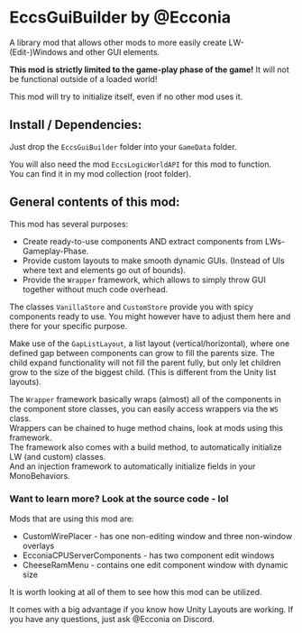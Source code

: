 # EccsGuiBuilder by @Ecconia

A library mod that allows other mods to more easily create LW-(Edit-)Windows and other GUI elements.

**This mod is strictly limited to the game-play phase of the game!** It will not be functional outside of a loaded world!

This mod will try to initialize itself, even if no other mod uses it.

## Install / Dependencies:

Just drop the `EccsGuiBuilder` folder into your `GameData` folder.

You will also need the mod `EccsLogicWorldAPI` for this mod to function.\
You can find it in my mod collection (root folder).

## General contents of this mod:

This mod has several purposes:

- Create ready-to-use components AND extract components from LWs-Gameplay-Phase. 
- Provide custom layouts to make smooth dynamic GUIs. (Instead of UIs where text and elements go out of bounds).
- Provide the `Wrapper` framework, which allows to simply throw GUI together without much code overhead.

The classes `VanillaStore` and `CustomStore` provide you with spicy components ready to use. You might however have to adjust them here and there for your specific purpose.

Make use of the `GapListLayout`, a list layout (vertical/horizontal), where one defined gap between components can grow to fill the parents size. The child expand functionality will not fill the parent fully, but only let children grow to the size of the biggest child. (This is different from the Unity list layouts).

The `Wrapper` framework basically wraps (almost) all of the components in the component store classes, you can easily access wrappers via the `WS` class.\
Wrappers can be chained to huge method chains, look at mods using this framework.\
The framework also comes with a build method, to automatically initialize LW (and custom) classes.\
And an injection framework to automatically initialize fields in your MonoBehaviors.

### Want to learn more? Look at the source code - lol

Mods that are using this mod are:
- CustomWirePlacer - has one non-editing window and three non-window overlays
- EcconiaCPUServerComponents - has two component edit windows
- CheeseRamMenu - contains one edit component window with dynamic size

It is worth looking at all of them to see how this mod can be utilized.

It comes with a big advantage if you know how Unity Layouts are working. If you have any questions, just ask @Ecconia on Discord.
